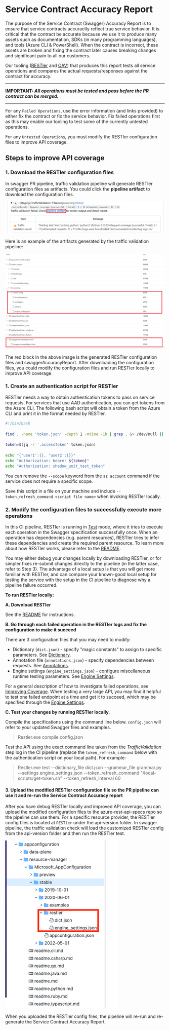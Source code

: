 # Service Contract Accuracy Report

The purpose of the Service Contract (Swagger) Accuracy Report is to ensure that service contracts accuractly reflect true service behavior. It is critical that the contract be accurate because we use it to produce many assets such as documentation, SDKs (in many programming languages), and tools (Azure CLI & PowerShell). When the contract is incorrect, these assets are broken and fixing the contract later causes breaking changes and significant pain to all our customers.

Our tooling ([RESTler](https://github.com/microsoft/restler-fuzzer) and [OAV](https://github.com/azure/oav)) that produces this report tests all service operations and compares the actual requests/responses against the contract for accuracy.

---

**IMPORTANT: _All operations must be tested and pass before the PR contract can be merged._**

---

For any `Failed Operations`, use the error information (and links provided) to either fix the contract or fix the service behavior. Fix failed operations first as this may enable our tooling to test some of the currently untested operations.

For any `Untested Operations`, you must modify the RESTler configuration files to improve API coverage.

## Steps to improve API coverage

### 1. Download the RESTler configuration files

In swagger PR pipeline, traffic validation pipeline will generate RESTler configuration files as artifacts. You could click the **pipeline artifact** to download the configuration files.

![traffic-validation-pipeline-comment](./images/traffic-validation-pipeline-comment.png)

Here is an example of the artifacts generated by the traffic validation pipeline:

![traffic-validation-pipeline-artifacts](./images/traffic-validation-pipeline-artifacts.png)

The red block in the above image is the generated RESTler configuration files and swaggerAccuracyReport. After downloading the configuration files, you could modify the configuration files and run RESTler locally to improve API coverage.

### 1. Create an authentication script for RESTler

RESTler needs a way to obtain authentication tokens to pass on service requests.
For services that use AAD authentication, you can get tokens from the Azure CLI.
The following bash script will obtain a token from the Azure CLI and print it in the format needed by RESTler.

```sh
#!/bin/bash

find . -name 'token.json' -depth 1 -mtime -1h | grep . &> /dev/null || az account get-access-token --scope <AAD Scope for the service>> token.json

token=$(jq -r '.accessToken' token.json)

echo "{'user1':{}, 'user2':{}}"
echo "Authorization: bearer ${token}"
echo "Authorization: shadow_unit_test_token"
```

You can remove the `--scope` keyword from the `az account` command if the service does not require a specific scope.

Save this script in a file on your machine and include `--token_refresh_command <script file name>` when invoking RESTler locally.

### 2. Modify the configuration files to successfully execute more operations

In this CI pipeline, RESTler is running in [Test](https://github.com/microsoft/restler-fuzzer/blob/main/docs/user-guide/Testing.md) mode,
where it tries to execute each operation in the Swagger specification successfully once.
When an operation has dependencies (e.g. parent resources),
RESTler tries to infer these dependencies and create the required parent resource.
To learn more about how RESTler works, please refer to the [README](https://github.com/microsoft/restler-fuzzer).

You may either debug your changes locally by downloading RESTler, or for simpler fixes re-submit changes directly to the pipeline (in the latter case, refer to Step 3).
The advantage of a local setup is that you will get more familiar with RESTler, and can compare your known-good local setup
for testing the service with the setup in the CI pipeline to diagnose why a pipeline failure occurred.

<b>To run RESTler locally:</b>

**A. Download RESTler**

See the [README](https://github.com/microsoft/restler-fuzzer) for instructions.

**B. Go through each failed operation in the RESTler logs and fix the configuration to make it succeed**

There are 3 configuration files that you may need to modify:

- Dictionary (`dict.json`) - specify "magic constants" to assign to specific parameters. See [Dictionary](https://github.com/microsoft/restler-fuzzer/blob/main/docs/user-guide/FuzzingDictionary.md).
- Annotation file (`annotations.json`) - specify dependencies between requests. See [Annotations](https://github.com/microsoft/restler-fuzzer/blob/main/docs/user-guide/Annotations.md).
- Engine settings (`engine_settings.json`) - configure miscellaneous runtime testing parameters. See [Engine Settings](github).

For a general description of how to investigate failed operations, see [Improving Coverage](https://github.com/microsoft/restler-fuzzer/blob/main/docs/user-guide/ImprovingCoverage.md).
When testing a very large API, you may find it helpful to test one failed endpoint at a time and get it to succeed, which may be specified through the [Engine Settings](https://github.com/microsoft/restler-fuzzer/blob/main/docs/user-guide/EngineSettings.md).

**C. Test your changes by running RESTler locally.**

Compile the specifications using the command line below.  ```config.json``` will refer to your updated Swagger files and examples.

>Restler.exe compile config.json

Test the API using the exact command line taken from the _TrafficValidation_ step log in the CI pipeline (replace the ```token_refresh_command``` below with the authentication script on your local path).  For example:

>Restler.exe test --dictionary_file dict.json --grammar_file grammar.py --settings engine_settings.json --token_refresh_command "/local-scripts/get-token.sh" --token_refresh_interval 60

#### 3. Upload the modified RESTler configuration file so the PR pipeline can use it and re-run the Service Contract Accuracy report

After you have debug RESTler locally and improved API coverage, you can upload the modified configuration files to the azure-rest-api-specs repo so the pipeline can use them. For a specific resource provider, the RESTler config files is located at `RESTler` under the api-version folder. In swagger pipeline, the traffic validation check will load the customized RESTler config from the api-version folder and then run the RESTler test. 

![](./images/check-in-restler-config.png)

When you uploaded the RESTler config files, the pipeline will re-run and re-generate the Service Contract Accuracy Report.

